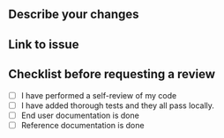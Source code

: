 ## Describe your changes

## Link to issue

## Checklist before requesting a review
- [ ] I have performed a self-review of my code
- [ ] I have added thorough tests and they all pass locally.
- [ ] End user documentation is done
- [ ] Reference documentation is done 

